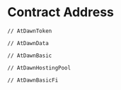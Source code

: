 # Contract Address

```
// AtDawnToken

// AtDawnData

// AtDawnBasic

// AtDawnHostingPool

// AtDawnBasicFi
```
